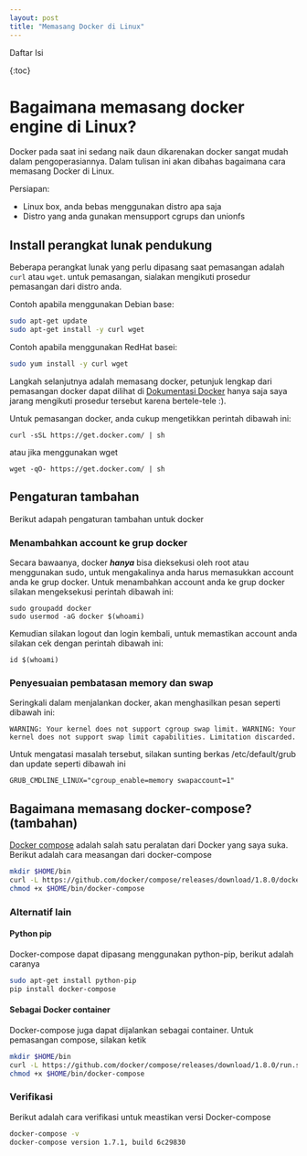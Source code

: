 ```yaml
---
layout: post
title: "Memasang Docker di Linux"
---
```


Daftar Isi

{:toc}

# Bagaimana memasang docker engine di Linux?

Docker pada saat ini sedang naik daun dikarenakan docker sangat
mudah dalam pengoperasiannya. Dalam tulisan ini akan dibahas bagaimana
cara memasang Docker di Linux.

Persiapan:
 - Linux box, anda bebas menggunakan distro apa saja
 - Distro yang anda gunakan mensupport cgrups dan unionfs

## Install perangkat lunak pendukung

Beberapa perangkat lunak yang perlu dipasang saat pemasangan adalah `curl`
atau `wget`. untuk pemasangan, sialakan mengikuti prosedur pemasangan dari
distro anda.

Contoh apabila menggunakan Debian base:

```bash
sudo apt-get update
sudo apt-get install -y curl wget
```

Contoh apabila menggunakan RedHat basei:

```bash
sudo yum install -y curl wget
```

Langkah selanjutnya adalah memasang docker, petunjuk lengkap dari pemasangan
docker dapat dilihat di [Dokumentasi Docker](https://docs.docker.com/engine/installation/)
hanya saja saya jarang mengikuti prosedur tersebut karena bertele-tele :).

Untuk pemasangan docker, anda cukup mengetikkan perintah dibawah ini:

```
curl -sSL https://get.docker.com/ | sh
```

atau jika menggunakan wget

```
wget -qO- https://get.docker.com/ | sh
```

## Pengaturan tambahan

Berikut adapah pengaturan tambahan untuk docker

### Menambahkan account ke grup docker

Secara bawaanya, docker ***hanya*** bisa dieksekusi oleh root atau menggunakan sudo,
untuk mengakalinya anda harus memasukkan account anda ke grup docker. Untuk menambahkan
account anda ke grup docker silakan mengeksekusi perintah dibawah ini:

```
sudo groupadd docker
sudo usermod -aG docker $(whoami)
```

Kemudian silakan logout dan login kembali, untuk memastikan account anda silakan cek
dengan perintah dibawah ini:

```
id $(whoami)
```

### Penyesuaian pembatasan memory dan swap

Seringkali dalam menjalankan docker, akan menghasilkan pesan seperti dibawah ini:

```
WARNING: Your kernel does not support cgroup swap limit. WARNING: Your
kernel does not support swap limit capabilities. Limitation discarded.
```

Untuk mengatasi masalah tersebut, silakan sunting berkas /etc/default/grub dan update
seperti dibawah ini

```
GRUB_CMDLINE_LINUX="cgroup_enable=memory swapaccount=1"
```

## Bagaimana memasang docker-compose? (tambahan)

[Docker compose](https://docs.docker.com/compose/overview/) adalah
salah satu peralatan dari Docker yang saya suka. Berikut adalah cara measangan dari docker-compose

```bash
mkdir $HOME/bin
curl -L https://github.com/docker/compose/releases/download/1.8.0/docker-compose-$(uname -s)-$(uname -m) > $HOME/bin/docker-compose
chmod +x $HOME/bin/docker-compose
```

### Alternatif lain

#### Python pip

Docker-compose dapat dipasang menggunakan python-pip, berikut adalah caranya

```bash
sudo apt-get install python-pip
pip install docker-compose
```

#### Sebagai Docker container

Docker-compose juga dapat dijalankan sebagai container. Untuk pemasangan compose, silakan ketik

```bash
mkdir $HOME/bin
curl -L https://github.com/docker/compose/releases/download/1.8.0/run.sh > $HOME/bin/docker-compose
chmod +x $HOME/bin/docker-compose
```

### Verifikasi

Berikut adalah cara verifikasi untuk meastikan versi Docker-compose

```bash
docker-compose -v
docker-compose version 1.7.1, build 6c29830
```

